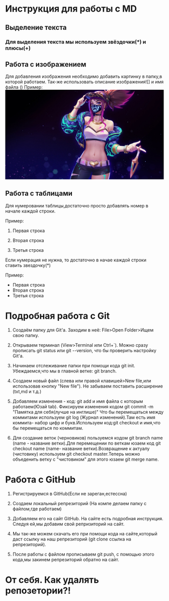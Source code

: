 # Инструкция для работы с MD

## Выделение текста

### Для выделения текста мы используем звёздочки(*) и плюсы(+)

## Работа с изображением

Для добавления изображения необходимо добавить картинку в папку,в которой работаем.
Так-же использовать описание изображения![] и имя файла ()
Пример: 
![Лучшая девочка в лиге](Akali.jpg)
## Работа с таблицами

Для нумеровании таблицы,достаточно просто добавлять номер в начале каждой строки.

Пример:

1. Первая строка

2. Вторая строка

3. Третья строка

Если нумерация не нужна, то достаточно в начае каждой строки ставить звездочку(*)

Пример:

* Первая строка
* Вторая строка
* Третья строка

# Подробная работа с Git

1. Создаём папку для Git'a. Заходим в неё: File>Open Folder>Ищем свою папку.

2. Открываем терминал (View>Terminal или Ctrl+`). Можно сразу прописать git status или git --version, что бы проверить настройку Git'a.

3. Начинаем отслеживание папки при помощи кода git init. Убеждаемся,что мы в главной ветке: git branch.

4. Создаем новый файл (слева или правой клавишей>New file,или использовав кнопку "New file"). Не забываем поставить расширение (txt,md и т.д.)

5. Добавляем изменения - код: git add и имя файла с которым работаем(Юзай tab). Фиксируем изменения кодом git commit -m "Памятка для себя(лучше на инглише)" Что бы перемещаться между коммитами используем git log (Журнал изменений).Там есть имя коммита- набор цифр и букв.Используем код:git checkout и имя,что бы перемещаться по коммитам.

6. Для создание веток (черновиков) пользуемся кодом git branch name (name - название ветки).Для перемещении по веткам юзаем код git checkout name (name- название ветки).Возвращение к актуалу (чистовику) используем git checkout master.Теперь можно объеденить ветку с "чистовиком" для этого юзаем git merge name.

# Работа с GitHub

1. Регистрируемся в GitHub(Если не зареган,естессна)

2. Создаем локальный репрезиторий (На компе делаем папку с файлом,где работаем)

3. Добавляем его на сайт GitHub. На сайте есть подробная инструкция. Следуя ей,мы добавим свой репризиторий на сайт. 

4. Мы так-же можем скачать его при помощи кода на сайте,который даст ссылку на наш репрезиторий (git clone ссылка на репрезиторий).

5. После работы с файлом прописываем git push, с помощью этого кода,мы закинем репрезиторий обратно на сайт.

# От себя. Как удалять репозетории?!
